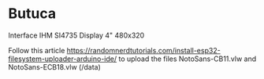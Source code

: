 # Butuca
Interface IHM SI4735 Display 4" 480x320

Follow this article https://randomnerdtutorials.com/install-esp32-filesystem-uploader-arduino-ide/ to upload the files NotoSans-CB11.vlw and NotoSans-ECB18.vlw (/data)
